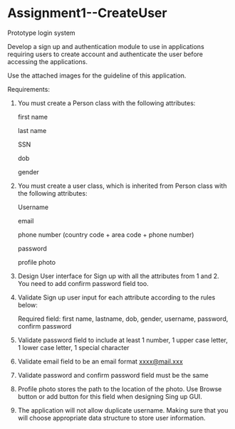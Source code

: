 # Assignment1--CreateUser
Prototype login system

Develop a sign up and authentication module to use in applications requiring users to create account and authenticate the user before accessing the applications.

Use the attached images for the guideline of this application.

Requirements:

1. You must create a Person class with the following attributes:

     first name

     last name

     SSN

     dob

     gender

2. You must create a user class, which is inherited from Person class with the following attributes:

     Username

     email

     phone number (country code + area code + phone number)

     password

     profile photo

3. Design User interface for Sign up with all the attributes from 1 and 2. You need to add confirm password field too.

4. Validate Sign up user input for each attribute according to the rules below:

     Required field: first name, lastname, dob, gender, username, password, confirm password

5. Validate password field to include at least 1 number, 1 upper case letter, 1 lower case letter, 1 special character

6. Validate email field to be an email format xxxx@mail.xxx

7. Validate password and confirm password field must be the same

8. Profile photo stores the path to the location of the photo. Use Browse button or add button for this field when designing Sing up GUI.

9. The application will not allow duplicate username. Making sure that you will choose appropriate data structure to store user information.
